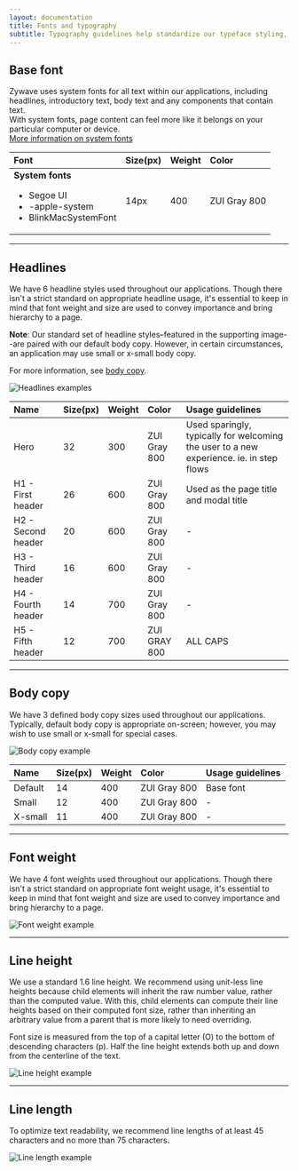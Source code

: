 ```yaml
---
layout: documentation
title: Fonts and typography
subtitle: Typography guidelines help standardize our typeface styling, to improve the look and readability of product text.
---
```


## Base font

<Grid>

<GridCol col="span-4">

Zywave uses system fonts for all text within our applications, including headlines, introductory text, body text and any components that contain text.  
With system fonts, page content can feel more like it belongs on your particular computer or device.  
[More information on system fonts](http://markdotto.com/2018/02/07/github-system-fonts/)

</GridCol>
<GridCol col="span-8">

| Font                                                                                           | Size(px) | Weight | Color        |
| :--------------------------------------------------------------------------------------------- | :------- | :----- | :----------- |
| <b>System fonts</b><ul><li>Segoe UI</li><li>-apple-system</li><li>BlinkMacSystemFont</li></ul> | 14px     | 400    | ZUI Gray 800 |

</GridCol>
</Grid>

---

## Headlines

<Grid>
<GridCol col="span-4">

We have 6 headline styles used throughout our applications. Though there isn't a strict standard on appropriate headline usage, it's essential to keep in mind that font weight and size are used to convey importance and bring hierarchy to a page.

**Note**: Our standard set of headline styles–featured in the supporting image--are paired with our default body copy. However, in certain circumstances, an application may use small or x-small body copy.

For more information, see [body copy](#body-copy).

</GridCol>
<GridCol col="span-8">

![Headlines examples](/images/foundations/fonts-and-typography/headline_fonts.svg)

</GridCol>
</Grid>
<Spacer size="small" />

| Name               | Size(px) | Weight | Color        | Usage guidelines                                                                        |
| :----------------- | :------- | :----- | :----------- | :-------------------------------------------------------------------------------------- |
| Hero               | 32       | 300    | ZUI Gray 800 | Used sparingly, typically for welcoming the user to a new experience. ie. in step flows |
| H1 - First header  | 26       | 600    | ZUI Gray 800 | Used as the page title and modal title                                                  |
| H2 - Second header | 20       | 600    | ZUI Gray 800 | -                                                                                       |
| H3 - Third header  | 16       | 600    | ZUI Gray 800 | -                                                                                       |
| H4 - Fourth header | 14       | 700    | ZUI Gray 800 | -                                                                                       |
| H5 - Fifth header  | 12       | 700    | ZUI GRAY 800 | ALL CAPS                                                                                |

---

## Body copy

<Grid>
<GridCol col="span-4">

We have 3 defined body copy sizes used throughout our applications. Typically, default body copy is appropriate on-screen; however, you may wish to use small or x-small for special cases.

</GridCol>
<GridCol col="span-8">

![Body copy example](/images/foundations/fonts-and-typography/body_copy.svg)

</GridCol>
</Grid>
<Spacer size="small" />

| Name    | Size(px) | Weight | Color        | Usage guidelines |
| :------ | :------- | :----- | :----------- | :--------------- |
| Default | 14       | 400    | ZUI Gray 800 | Base font        |
| Small   | 12       | 400    | ZUI Gray 800 | -                |
| X-small | 11       | 400    | ZUI Gray 800 | -                |

---

## Font weight

<Grid>
<GridCol col="span-4">

We have 4 font weights used throughout our applications. Though there isn't a strict standard on appropriate font weight usage, it's essential to keep in mind that font weight and size are used to convey importance and bring hierarchy to a page.

</GridCol>
<GridCol col="span-8">

![Font weight example](/images/foundations/fonts-and-typography/font_weight.svg)

</GridCol>
</Grid>

---

## Line height

<Grid>
<GridCol col="span-4">

We use a standard 1.6 line height. We recommend using unit-less line heights because child elements will inherit the raw number value, rather than the computed value. With this, child elements can compute their line heights based on their computed font size, rather than inheriting an arbitrary value from a parent that is more likely to need overriding.

Font size is measured from the top of a capital letter (O) to the bottom of descending characters (p). Half the line height extends both up and down from the centerline of the text.

</GridCol>

<GridCol col="span-8">

![Line height example](/images/foundations/fonts-and-typography/line_height.svg)

</GridCol>
</Grid>

---

## Line length

To optimize text readability, we recommend line lengths of at least 45 characters and no more than 75 characters.

![Line length example](/images/foundations/fonts-and-typography/line_length.svg)
